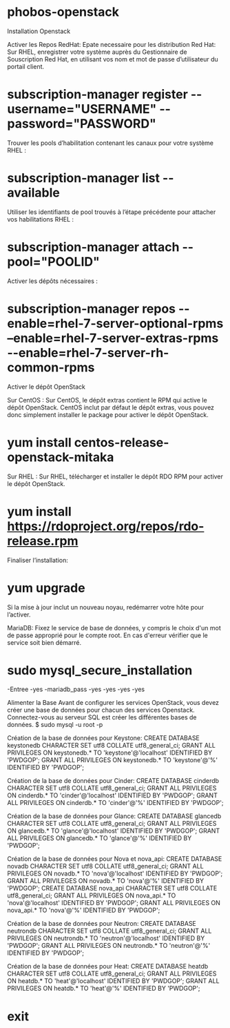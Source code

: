 # phobos-openstack
Installation Openstack


Activer les Repos RedHat:
Epate necessaire pour les distribution Red Hat:
Sur RHEL, enregistrer votre système auprès du Gestionnaire de Souscription Red Hat, en utilisant vos nom et mot de passe d’utilisateur du portail client.
# subscription-manager register --username="USERNAME" --password="PASSWORD"

Trouver les pools d’habilitation contenant les canaux pour votre système RHEL :
# subscription-manager list --available

Utiliser les identifiants de pool trouvés à l’étape précédente pour attacher vos habilitations RHEL :
# subscription-manager attach --pool="POOLID"

Activer les dépôts nécessaires :
# subscription-manager repos --enable=rhel-7-server-optional-rpms –enable=rhel-7-server-extras-rpms --enable=rhel-7-server-rh-common-rpms



Activer le dépôt OpenStack

Sur CentOS :
Sur CentOS, le dépôt extras contient le RPM qui active le dépôt OpenStack. CentOS inclut par défaut le dépôt extras, vous pouvez donc simplement installer le package pour activer le dépôt OpenStack.
# yum install centos-release-openstack-mitaka

Sur RHEL :
Sur RHEL, télécharger et installer le dépôt RDO RPM pour activer le dépôt OpenStack.
# yum install https://rdoproject.org/repos/rdo-release.rpm


Finaliser l’installation:
# yum upgrade
Si la mise à jour inclut un nouveau noyau, redémarrer votre hôte pour l’activer.





MariaDB:
Fixez le service de base de données, y compris le choix d'un mot de passe approprié pour le compte root. En cas d'erreur vérifier que le service soit bien démarré.
# sudo mysql_secure_installation
-Entree
-yes
-mariadb_pass
-yes
-yes
-yes
-yes


Alimenter la Base
Avant de configurer les services OpenStack, vous devez créer une base de données pour chacun des services Openstack. Connectez-vous au serveur SQL est créer les différentes bases de données.
$ sudo mysql -u root -p

Création de la base de données pour Keystone:
CREATE DATABASE keystonedb CHARACTER SET utf8 COLLATE utf8_general_ci;
GRANT ALL PRIVILEGES ON keystonedb.* TO 'keystone'@'localhost' IDENTIFIED BY 'PWDGOP';
GRANT ALL PRIVILEGES ON keystonedb.* TO 'keystone'@'%' IDENTIFIED BY 'PWDGOP';

Création de la base de données pour Cinder:
CREATE DATABASE cinderdb CHARACTER SET utf8 COLLATE utf8_general_ci;
GRANT ALL PRIVILEGES ON cinderdb.* TO 'cinder'@'localhost' IDENTIFIED BY 'PWDGOP';
GRANT ALL PRIVILEGES ON cinderdb.* TO 'cinder'@'%' IDENTIFIED BY 'PWDGOP';

Création de la base de données pour Glance:
CREATE DATABASE glancedb CHARACTER SET utf8 COLLATE utf8_general_ci;
GRANT ALL PRIVILEGES ON glancedb.* TO 'glance'@'localhost' IDENTIFIED BY 'PWDGOP';
GRANT ALL PRIVILEGES ON glancedb.* TO 'glance'@'%' IDENTIFIED BY 'PWDGOP';

Création de la base de données pour Nova et nova_api:
CREATE DATABASE novadb CHARACTER SET utf8 COLLATE utf8_general_ci;
GRANT ALL PRIVILEGES ON novadb.* TO 'nova'@'localhost' IDENTIFIED BY 'PWDGOP';
GRANT ALL PRIVILEGES ON novadb.* TO 'nova'@'%' IDENTIFIED BY 'PWDGOP';
CREATE DATABASE nova_api CHARACTER SET utf8 COLLATE utf8_general_ci;
GRANT ALL PRIVILEGES ON nova_api.* TO 'nova'@'localhost' IDENTIFIED BY 'PWDGOP';
GRANT ALL PRIVILEGES ON nova_api.* TO 'nova'@'%' IDENTIFIED BY 'PWDGOP';

Création de la base de données pour Neutron:
CREATE DATABASE neutrondb CHARACTER SET utf8 COLLATE utf8_general_ci;
GRANT ALL PRIVILEGES ON neutrondb.* TO 'neutron'@'localhost' IDENTIFIED BY 'PWDGOP';
GRANT ALL PRIVILEGES ON neutrondb.* TO 'neutron'@'%' IDENTIFIED BY 'PWDGOP';

Création de la base de données pour Heat:
CREATE DATABASE heatdb CHARACTER SET utf8 COLLATE utf8_general_ci;
GRANT ALL PRIVILEGES ON heatdb.* TO 'heat'@'localhost' IDENTIFIED BY 'PWDGOP';
GRANT ALL PRIVILEGES ON heatdb.* TO 'heat'@'%' IDENTIFIED BY 'PWDGOP';

# exit





